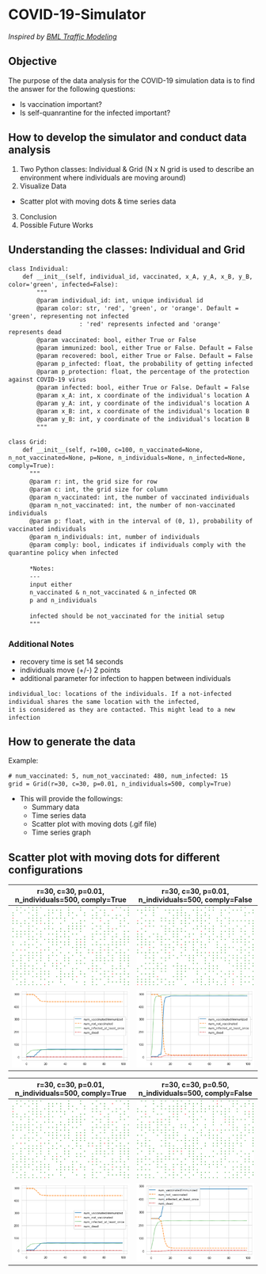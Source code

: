 # COVID-19-Simulator
*Inspired by [BML Traffic Modeling](https://github.com/kdelrosso/traffic-flow-sim)*

## Objective
The purpose of the data analysis for the COVID-19 simulation data is to find the answer for the following questions:
- Is vaccination important?
- Is self-quanrantine for the infected important?

## How to develop the simulator and conduct data analysis
1. Two Python classes: Individual & Grid (N x N grid is used to describe an environment where individuals are moving around)
2. Visualize Data
  - Scatter plot with moving dots & time series data
3. Conclusion
4. Possible Future Works

## Understanding the classes: Individual and Grid
```
class Individual:
    def __init__(self, individual_id, vaccinated, x_A, y_A, x_B, y_B, color='green', infected=False):
        """
        @param individual_id: int, unique individual id
        @param color: str, 'red', 'green', or 'orange'. Default = 'green', representing not infected
                    : 'red' represents infected and 'orange' represents dead
        @param vaccinated: bool, either True or False
        @param immunized: bool, either True or False. Default = False
        @param recovered: bool, either True or False. Default = False
        @param p_infected: float, the probability of getting infected
        @param p_protection: float, the percentage of the protection against COVID-19 virus
        @param infected: bool, either True or False. Default = False
        @param x_A: int, x coordinate of the individual's location A
        @param y_A: int, y coordinate of the individual's location A
        @param x_B: int, x coordinate of the individual's location B
        @param y_B: int, y coordinate of the individual's location B
        """
```

```
class Grid:
    def __init__(self, r=100, c=100, n_vaccinated=None, n_not_vaccinated=None, p=None, n_individuals=None, n_infected=None, comply=True):
      """
      @param r: int, the grid size for row
      @param c: int, the grid size for column
      @param n_vaccinated: int, the number of vaccinated individuals
      @param n_not_vaccinated: int, the number of non-vaccinated individuals
      @param p: float, with in the interval of (0, 1), probability of vaccinated individuals
      @param n_individuals: int, number of individuals
      @param comply: bool, indicates if individuals comply with the quarantine policy when infected
      
      *Notes:
      ---
      input either
      n_vaccinated & n_not_vaccinated & n_infected OR
      p and n_individuals
      
      infected should be not_vaccinated for the initial setup
      """
```

### Additional Notes
- recovery time is set 14 seconds
- individuals move (+/-) 2 points
- additional parameter for infection to happen between individuals
```
individual_loc: locations of the individuals. If a not-infected individual shares the same location with the infected, 
it is considered as they are contacted. This might lead to a new infection
```

## How to generate the data
Example:
```
# num_vaccinated: 5, num_not_vaccinated: 480, num_infected: 15
grid = Grid(r=30, c=30, p=0.01, n_individuals=500, comply=True)
```
- This will provide the followings:
  - Summary data
  - Time series data
  - Scatter plot with moving dots (.gif file)
  - Time series graph


## Scatter plot with moving dots for different configurations

r=30, c=30, p=0.01, n_individuals=500, comply=True | r=30, c=30, p=0.01, n_individuals=500, comply=False
:-------------------------------------------------:|:---------------------------------------------------:
<img src="./images/G900_1percent_N500_Comply.gif"> | <img src="./images/G900_1percent_N500_NotComply.gif">
<img src="./images/G900_1percent_N500_Comply.png"> | <img src="./images/G900_1percent_N500_NotComply.png">

r=30, c=30, p=0.01, n_individuals=500, comply=True | r=30, c=30, p=0.50, n_individuals=500, comply=False
:-------------------------------------------------:|:---------------------------------------------------:
<img src="./images/G900_1percent_N500_Comply.gif"> | <img src="./images/G900_50percent_N500_NotComply.gif">
<img src="./images/G900_1percent_N500_Comply.png"> | <img src="./images/G900_50percent_N500_NotComply.png">
